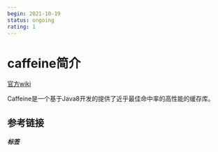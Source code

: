 ```yaml
---
begin: 2021-10-19
status: ongoing
rating: 1
---
```


# caffeine简介

[官方wiki](https://github.com/ben-manes/caffeine/wiki)

Caffeine是一个基于Java8开发的提供了近乎最佳命中率的高性能的缓存库。

## 参考链接


##### 标签
